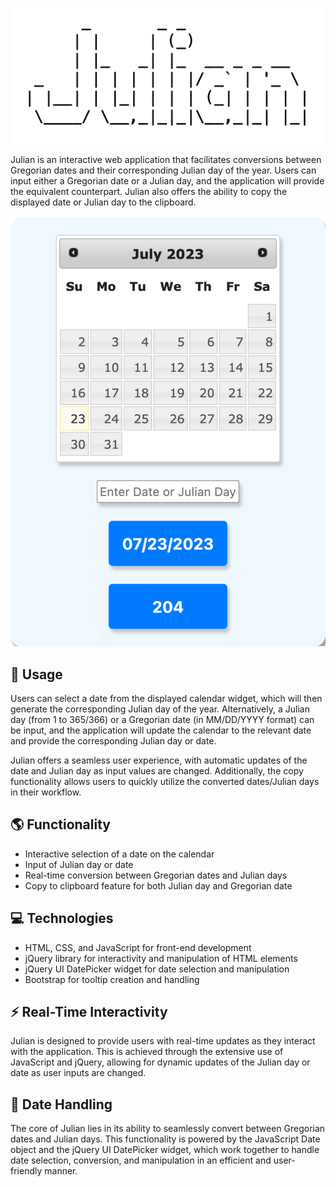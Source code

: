 <p align="center">
  <img src="https://raw.githubusercontent.com/ecthelionvi/Images/main/Julian.png" alt="Julian">
</p>

Julian is an interactive web application that facilitates conversions between Gregorian dates and their corresponding Julian day of the year. Users can input either a Gregorian date or a Julian day, and the application will provide the equivalent counterpart. Julian also offers the ability to copy the displayed date or Julian day to the clipboard.

<p align="center">
  <img src="https://raw.githubusercontent.com/ecthelionvi/Images/main/JulianExample.png" alt="JulianExample">
</p>

## 🔧 Usage

Users can select a date from the displayed calendar widget, which will then generate the corresponding Julian day of the year. Alternatively, a Julian day (from 1 to 365/366) or a Gregorian date (in MM/DD/YYYY format) can be input, and the application will update the calendar to the relevant date and provide the corresponding Julian day or date.

Julian offers a seamless user experience, with automatic updates of the date and Julian day as input values are changed. Additionally, the copy functionality allows users to quickly utilize the converted dates/Julian days in their workflow.

## 🌎 Functionality

- Interactive selection of a date on the calendar
- Input of Julian day or date
- Real-time conversion between Gregorian dates and Julian days
- Copy to clipboard feature for both Julian day and Gregorian date

## 💻 Technologies

- HTML, CSS, and JavaScript for front-end development
- jQuery library for interactivity and manipulation of HTML elements
- jQuery UI DatePicker widget for date selection and manipulation
- Bootstrap for tooltip creation and handling

## ⚡ Real-Time Interactivity

Julian is designed to provide users with real-time updates as they interact with the application. This is achieved through the extensive use of JavaScript and jQuery, allowing for dynamic updates of the Julian day or date as user inputs are changed.

## 📆 Date Handling

The core of Julian lies in its ability to seamlessly convert between Gregorian dates and Julian days. This functionality is powered by the JavaScript Date object and the jQuery UI DatePicker widget, which work together to handle date selection, conversion, and manipulation in an efficient and user-friendly manner.
